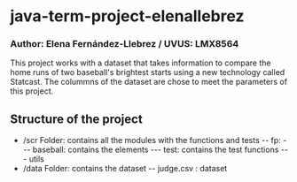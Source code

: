 # java-term-project-elenallebrez
### Author: Elena Fernández-Llebrez / UVUS: LMX8564

This project works with a dataset that takes information to compare the home runs of two baseball's brightest starts using a new technology called Statcast. 
The colummns of the dataset are chose to meet the parameters of this project.

## Structure of the project

- /scr Folder: contains all the modules with the functions and tests
-- fp:
--- baseball: contains the elements
--- test: contains the test functions
--- utils
- /data Folder: contains the dataset
-- judge.csv : dataset
